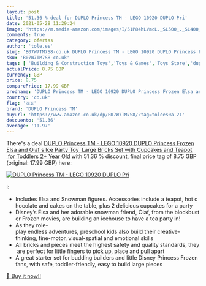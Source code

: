 ```yaml
---
layout: post
title: '51.36 % deal for DUPLO Princess TM - LEGO 10920 DUPLO Pri'
date: 2021-05-28 11:29:24
image: 'https://m.media-amazon.com/images/I/51P84hLVmcL._SL500_._SL400_.jpg'
comments: true
category: ofertas
author: 'tole.es'
slug: 'B07W7TM7S8-co.uk DUPLO Princess TM - LEGO 10920 DUPLO Princess Frozen...'
sku: 'B07W7TM7S8-co.uk'
tags: [ 'Building & Construction Toys','Toys & Games','Toys Store','duplo princess tm','lego', ]
actualPrice: 8.75 GBP
currency: GBP
price: 8.75
comparePrice: 17.99 GBP
prodname: 'DUPLO Princess TM - LEGO 10920 DUPLO Princess Frozen Elsa and Olaf s Ice Party Toy  Large Bricks Set with Cupcakes and Teapot  for Toddlers 2+ Year Old'
country: 'co.uk'
flag: '🇬🇧'
brand: 'DUPLO Princess TM'
buyurl: 'https://www.amazon.co.uk/dp/B07W7TM7S8/?tag=tolees0a-21'
descuento: '51.36'
average: '11.97'
---
```


There's a deal [DUPLO Princess TM - LEGO 10920 DUPLO Princess Frozen Elsa and Olaf s Ice Party Toy  Large Bricks Set with Cupcakes and Teapot  for Toddlers 2+ Year Old](https://www.amazon.co.uk/dp/B07W7TM7S8/?tag=tolees0a-21)  with  51.36 % discount, final price tag of  8.75 GBP (original: 17.99 GBP) here:

[![DUPLO Princess TM - LEGO 10920 DUPLO Pri](https://m.media-amazon.com/images/I/51P84hLVmcL._SL500_._SL400_.jpg)](https://www.amazon.co.uk/dp/B07W7TM7S8/?tag=tolees0a-21)

ℹ️:

- Includes Elsa and Snowman figures. Accessories include a teapot, hot chocolate and cakes on the table, plus 2 delicious cupcakes for a party
- Disney’s Elsa and her adorable snowman friend, Olaf, from the blockbuster Frozen movies, are building an icehouse to have a tea party in!
- As they role-play endless adventures, preschool kids also build their creative-thinking, fine-motor, visual-spatial and emotional skills
- All bricks and pieces meet the highest safety and quality standards, they are perfect for little fingers to pick up, place and pull apart
- A great starter set for budding builders and little Disney Princess Frozen fans, with safe, toddler-friendly, easy to build large pieces

[🛒 Buy it now!!](https://www.amazon.co.uk/dp/B07W7TM7S8/?tag=tolees0a-21)
